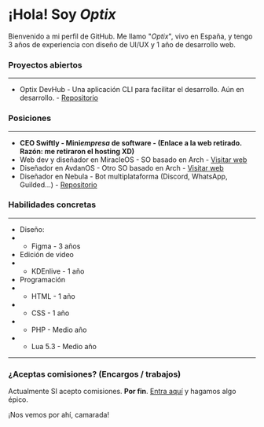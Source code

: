 # ¡Hola! Soy *Optix*

Bienvenido a mi perfil de GitHub. Me llamo "*Optix*", vivo en España, y tengo 3 años de experiencia con diseño de UI/UX y 1 año de desarrollo web.

### Proyectos abiertos
---
- Optix DevHub - Una aplicación CLI para facilitar el desarrollo. Aún en desarrollo. - [Repositorio](https://github.com/LeOptix/Optix-DevHub)

### Posiciones
---
- **CEO Swiftly - Mini*empresa* de software - (Enlace a la web retirado. Razón: me retiraron el hosting XD)**
- Web dev y diseñador en MiracleOS - SO basado en Arch - [Visitar web](https://miracle-os.github.io/)
- Diseñador en AvdanOS - Otro SO basado en Arch - [Visitar web](https://avdanos.com)
- Diseñador en Nebula - Bot multiplataforma (Discord, WhatsApp, Guilded...) - [Repositorio](https://github.com/NebulaTheBot)

### Habilidades concretas
---
- Diseño:
- - Figma - 3 años
- Edición de video
- - KDEnlive - 1 año
- Programación
- - HTML - 1 año
- - CSS - 1 año
- - PHP - Medio año
- - Lua 5.3 - Medio año
---

### ¿Aceptas comisiones? (Encargos / trabajos)

Actualmente SI acepto comisiones. **Por fin**. [Entra aquí](https://optix.rf.gd/bio/#trabajos) y hagamos algo épico.

¡Nos vemos por ahí, camarada!
